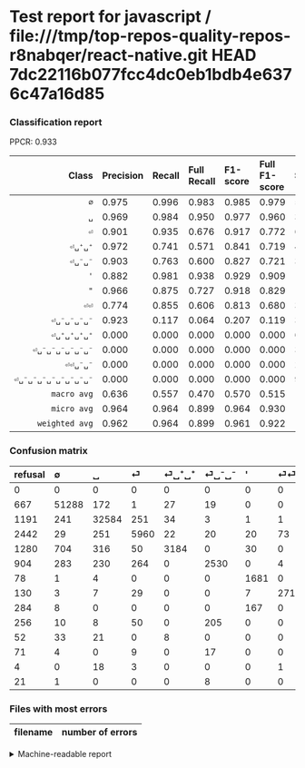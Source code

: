 # Test report for javascript / file:///tmp/top-repos-quality-repos-r8nabqer/react-native.git HEAD 7dc22116b077fcc4dc0eb1bdb4e6376c47a16d85

### Classification report

PPCR: 0.933

| Class | Precision | Recall | Full Recall | F1-score | Full F1-score | Support | Full Support | PPCR |
|------:|:----------|:-------|:------------|:---------|:---------|:--------|:-------------|:-----|
| `∅` | 0.975| 0.996| 0.983| 0.985| 0.979| 51507| 52174| 0.987 |
| `␣` | 0.969| 0.984| 0.950| 0.977| 0.960| 33115| 34306| 0.965 |
| `⏎` | 0.901| 0.935| 0.676| 0.917| 0.772| 6376| 8818| 0.723 |
| `⏎␣⁺␣⁺` | 0.972| 0.741| 0.571| 0.841| 0.719| 4298| 5578| 0.771 |
| `⏎␣⁻␣⁻` | 0.903| 0.763| 0.600| 0.827| 0.721| 3314| 4218| 0.786 |
| `'` | 0.882| 0.981| 0.938| 0.929| 0.909| 1714| 1792| 0.956 |
| `"` | 0.966| 0.875| 0.727| 0.918| 0.829| 1396| 1680| 0.831 |
| `⏎⏎` | 0.774| 0.855| 0.606| 0.813| 0.680| 317| 447| 0.709 |
| `⏎␣⁻␣⁻␣⁻␣⁻` | 0.923| 0.117| 0.064| 0.207| 0.119| 309| 565| 0.547 |
| `⏎␣⁺␣⁺␣⁺␣⁺` | 0.000| 0.000| 0.000| 0.000| 0.000| 62| 114| 0.544 |
| `⏎␣⁻␣⁻␣⁻␣⁻␣⁻␣⁻` | 0.000| 0.000| 0.000| 0.000| 0.000| 30| 101| 0.297 |
| `⏎⏎␣⁻␣⁻` | 0.000| 0.000| 0.000| 0.000| 0.000| 22| 26| 0.846 |
| `⏎␣⁻␣⁻␣⁻␣⁻␣⁻␣⁻␣⁻␣⁻` | 0.000| 0.000| 0.000| 0.000| 0.000| 9| 30| 0.300 |
| `macro avg` | 0.636| 0.557| 0.470| 0.570| 0.515| 102469| 109849| 0.933 |
| `micro avg` | 0.964| 0.964| 0.899| 0.964| 0.930| 102469| 109849| 0.933 |
| `weighted avg` | 0.962| 0.964| 0.899| 0.961| 0.922| 102469| 109849| 0.933 |

### Confusion matrix

|refusal|  ∅| ␣| ⏎| ⏎␣⁺␣⁺| ⏎␣⁻␣⁻| '| ⏎⏎| "| ⏎␣⁻␣⁻␣⁻␣⁻| ⏎␣⁺␣⁺␣⁺␣⁺| ⏎␣⁻␣⁻␣⁻␣⁻␣⁻␣⁻| ⏎⏎␣⁻␣⁻| ⏎␣⁻␣⁻␣⁻␣⁻␣⁻␣⁻␣⁻␣⁻| 
|:---|:---|:---|:---|:---|:---|:---|:---|:---|:---|:---|:---|:---|:---|
|0 |0 |0 |0 |0 |0 |0 |0 |0 |0 |0 |0 |0 |0 |
|667 |51288 |172 |1 |27 |19 |0 |0 |0 |0 |0 |0 |0 |0 |
|1191 |241 |32584 |251 |34 |3 |1 |1 |0 |0 |0 |0 |0 |0 |
|2442 |29 |251 |5960 |22 |20 |20 |73 |1 |0 |0 |0 |0 |0 |
|1280 |704 |316 |50 |3184 |0 |30 |0 |14 |0 |0 |0 |0 |0 |
|904 |283 |230 |264 |0 |2530 |0 |4 |0 |3 |0 |0 |0 |0 |
|78 |1 |4 |0 |0 |0 |1681 |0 |28 |0 |0 |0 |0 |0 |
|130 |3 |7 |29 |0 |0 |7 |271 |0 |0 |0 |0 |0 |0 |
|284 |8 |0 |0 |0 |0 |167 |0 |1221 |0 |0 |0 |0 |0 |
|256 |10 |8 |50 |0 |205 |0 |0 |0 |36 |0 |0 |0 |0 |
|52 |33 |21 |0 |8 |0 |0 |0 |0 |0 |0 |0 |0 |0 |
|71 |4 |0 |9 |0 |17 |0 |0 |0 |0 |0 |0 |0 |0 |
|4 |0 |18 |3 |0 |0 |0 |1 |0 |0 |0 |0 |0 |0 |
|21 |1 |0 |0 |0 |8 |0 |0 |0 |0 |0 |0 |0 |0 |

### Files with most errors

| filename | number of errors|
|:----:|:-----|

<details>
    <summary>Machine-readable report</summary>
```json
{
  "cl_report": {"\"": {"f1-score": 0.9180451127819549, "precision": 0.9659810126582279, "recall": 0.8746418338108882, "support": 1396}, "\u0027": {"f1-score": 0.9287292817679558, "precision": 0.8819517313746065, "recall": 0.9807467911318553, "support": 1714}, "macro avg": {"f1-score": 0.5702922591521303, "precision": 0.6358119060539248, "recall": 0.557345314126324, "support": 102469}, "micro avg": {"f1-score": 0.9637548917233504, "precision": 0.9637548917233505, "recall": 0.9637548917233505, "support": 102469}, "weighted avg": {"f1-score": 0.9611610085469409, "precision": 0.9624891487864086, "recall": 0.9637548917233505, "support": 102469}, "\u2205": {"f1-score": 0.9852466574458276, "precision": 0.9749643570002852, "recall": 0.995748150736793, "support": 51507}, "\u23ce": {"f1-score": 0.9174170707303932, "precision": 0.9007102916729636, "recall": 0.9347553324968633, "support": 6376}, "\u23ce\u23ce": {"f1-score": 0.8125937031484257, "precision": 0.7742857142857142, "recall": 0.8548895899053628, "support": 317}, "\u23ce\u23ce\u2423\u207b\u2423\u207b": {"f1-score": 0.0, "precision": 0.0, "recall": 0.0, "support": 22}, "\u23ce\u2423\u207a\u2423\u207a": {"f1-score": 0.8408820810775123, "precision": 0.9722137404580152, "recall": 0.7408096789204281, "support": 4298}, "\u23ce\u2423\u207a\u2423\u207a\u2423\u207a\u2423\u207a": {"f1-score": 0.0, "precision": 0.0, "recall": 0.0, "support": 62}, "\u23ce\u2423\u207b\u2423\u207b": {"f1-score": 0.8273381294964028, "precision": 0.9029264810849393, "recall": 0.7634278817139408, "support": 3314}, "\u23ce\u2423\u207b\u2423\u207b\u2423\u207b\u2423\u207b": {"f1-score": 0.20689655172413796, "precision": 0.9230769230769231, "recall": 0.11650485436893204, "support": 309}, "\u23ce\u2423\u207b\u2423\u207b\u2423\u207b\u2423\u207b\u2423\u207b\u2423\u207b": {"f1-score": 0.0, "precision": 0.0, "recall": 0.0, "support": 30}, "\u23ce\u2423\u207b\u2423\u207b\u2423\u207b\u2423\u207b\u2423\u207b\u2423\u207b\u2423\u207b\u2423\u207b": {"f1-score": 0.0, "precision": 0.0, "recall": 0.0, "support": 9}, "\u2423": {"f1-score": 0.9766507808050834, "precision": 0.9694445270893457, "recall": 0.9839649705571494, "support": 33115}},
  "cl_report_full": {"\"": {"f1-score": 0.829483695652174, "precision": 0.9659810126582279, "recall": 0.7267857142857143, "support": 1680}, "\u0027": {"f1-score": 0.9091400757166036, "precision": 0.8819517313746065, "recall": 0.9380580357142857, "support": 1792}, "macro avg": {"f1-score": 0.5145193001342359, "precision": 0.6358119060539248, "recall": 0.4703201599826349, "support": 109849}, "micro avg": {"f1-score": 0.9302555600561423, "precision": 0.9637548917233505, "recall": 0.8990068184507825, "support": 109849}, "weighted avg": {"f1-score": 0.9217289024823995, "precision": 0.9592305763515058, "recall": 0.8990068184507825, "support": 109849}, "\u2205": {"f1-score": 0.9789747945676137, "precision": 0.9749643570002852, "recall": 0.9830183616360639, "support": 52174}, "\u23ce": {"f1-score": 0.7722708130871395, "precision": 0.9007102916729636, "recall": 0.6758902245407121, "support": 8818}, "\u23ce\u23ce": {"f1-score": 0.6800501882057717, "precision": 0.7742857142857142, "recall": 0.6062639821029083, "support": 447}, "\u23ce\u23ce\u2423\u207b\u2423\u207b": {"f1-score": 0.0, "precision": 0.0, "recall": 0.0, "support": 26}, "\u23ce\u2423\u207a\u2423\u207a": {"f1-score": 0.7193041906698295, "precision": 0.9722137404580152, "recall": 0.5708139117963428, "support": 5578}, "\u23ce\u2423\u207a\u2423\u207a\u2423\u207a\u2423\u207a": {"f1-score": 0.0, "precision": 0.0, "recall": 0.0, "support": 114}, "\u23ce\u2423\u207b\u2423\u207b": {"f1-score": 0.7207977207977209, "precision": 0.9029264810849393, "recall": 0.5998103366524419, "support": 4218}, "\u23ce\u2423\u207b\u2423\u207b\u2423\u207b\u2423\u207b": {"f1-score": 0.11920529801324502, "precision": 0.9230769230769231, "recall": 0.06371681415929203, "support": 565}, "\u23ce\u2423\u207b\u2423\u207b\u2423\u207b\u2423\u207b\u2423\u207b\u2423\u207b": {"f1-score": 0.0, "precision": 0.0, "recall": 0.0, "support": 101}, "\u23ce\u2423\u207b\u2423\u207b\u2423\u207b\u2423\u207b\u2423\u207b\u2423\u207b\u2423\u207b\u2423\u207b": {"f1-score": 0.0, "precision": 0.0, "recall": 0.0, "support": 30}, "\u2423": {"f1-score": 0.9595241250349692, "precision": 0.9694445270893457, "recall": 0.9498046988864921, "support": 34306}},
  "ppcr": 0.9328168667898661
}
```
</details>
